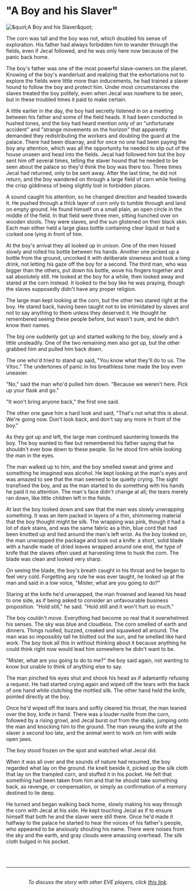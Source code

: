 # "A Boy and his Slaver"

![&amp;quot;A Boy and his Slaver&amp;quot;](images/boyslaver.jpg)

<p>
 

</p>
<p>The corn was tall and the boy was not, which doubled 
his sense of exploration. His father had always forbidden him to wander through 
the fields, even if Jecal followed, and he was only here now because of the 
panic back home.</p>
<p>
</p>
<p>The boy's father was one of the most powerful 
slave-owners on the planet. Knowing of the boy's wanderlust and realizing that 
the exhortations not to explore the fields were little more than inducements, he 
had trained a slaver hound to follow the boy and protect him. Under most 
circumstances the slaves treated the boy politely, even when Jecal was nowhere 
to be seen, but in these troubled times it paid to make certain.</p>
<p>
</p>
<p>A little earlier in the day, the boy had secretly 
listened in on a meeting between his father and some of the field heads. It had 
been conducted in hushed tones, and the boy had heard mention only of an 
"unfortunate accident" and "strange movements on the horizon" that apparently 
demanded they redistributing the workers and doubling the guard at the palace. 
There had been disarray, and for once no one had been paying the boy any 
attention, which was all the opportunity he needed to slip out of the house 
unseen and head into the fields. Jecal had followed him but the boy sent him off 
several times, telling the slaver hound that he needed to be seen about the 
palace so they'd think the boy was there too. Three times Jecal had returned, 
only to be sent away. After the last time, he did not return, and the boy 
wandered on through a large field of corn while feeling the crisp giddiness of 
being slightly lost in forbidden places.</p>
<p>
</p>
<p>A sound caught his attention, so he changed direction 
and headed towards it. He pushed through a thick layer of corn only to tumble 
through and land on empty ground. He found himself on a small plain, an open 
circle in the middle of the field. In that field were three men, sitting hunched 
over on wooden stools. They were slaves, and the sun glistened on their black 
skin. Each man either held a large glass bottle containing clear liquid or had a 
corked one lying in front of him.</p>
<p>
</p>
<p>At the boy's arrival they all looked up in unison. One 
of the men hissed slowly and rolled his bottle between his hands. Another one 
picked up a bottle from the ground, uncorked it with deliberate slowness and 
took a long drink, not letting his gaze off the boy for a second. The third man, 
who was bigger than the others, put down his bottle, wove his fingers together 
and sat absolutely still. He looked at the boy for a while, then looked away and 
stared at the corn instead. It looked to the boy like he was praying, though the 
slaves supposedly didn't have any proper religion.</p>
<p>
</p>
<p>The large man kept looking at the corn, but the other 
two stared right at the boy. He stared back, having been taught not to be 
intimidated by slaves and not to say anything to them unless they deserved it. 
He thought he remembered seeing these people before, but wasn't sure, and he 
didn't know their names.</p>
<p>
</p>
<p>The big one suddenly got up and started walking to the 
boy, slowly and a little unsteadily. One of the two remaining men also got up, 
but the other grabbed him and pulled him back down.</p>
<p>
</p>
<p>The one who'd tried to stand up said, "You know what 
they'll do to us. The Vitoc." The undertones of panic in his breathless tone 
made the boy even uneasier.</p>
<p>
</p>
<p>"No," said the man who'd pulled him down. "Because we 
weren't here. Pick up your flask and go."</p>
<p>
</p>
"It won't bring anyone back," the first one said.

<p>
</p>
<p>The other one gave him a hard look and said, "That's 
not what this is about. We're going now. Don't look back, and don't say any more 
in front of the boy."</p>
<p>
</p>
<p>As they got up and left, the large man continued 
sauntering towards the boy. The boy wanted to flee but remembered his father 
saying that he shouldn't ever bow down to these people. So he stood firm while 
looking the man in the eyes.</p>
<p>
</p>
<p>The man walked up to him, and the boy smelled sweat 
and grime and something he imagined was alcohol. He kept looking at the man's 
eyes and was amazed to see that the man seemed to be quietly crying. The sight 
transfixed the boy, and as the man started to do something with his hands he 
paid it no attention. The man's face didn't change at all; the tears merely ran 
down, like little children left in the fields.</p>
<p>
</p>
<p>At last the boy looked down and saw that the man was 
slowly unwrapping something. It was an item packed in layers of a thin, 
shimmering material that the boy thought might be silk. The wrapping was pink, 
though it had a lot of dark stains, and was the same fabric as a thin, blue cord 
that had been knotted up and tied around the man's left wrist. As the boy looked 
on, the man unwrapped the package and took out a knife: a short, solid blade 
with a handle made of dried leaves wrapped around one end, the type of knife 
that the slaves often used at harvesting time to husk the corn. The blade was 
clean and looked very sharp.</p>
<p>
</p>
<p>On seeing the blade, the boy's breath caught in his 
throat and he began to feel very cold. Forgetting any rule he was ever taught, 
he looked up at the man and said in a low voice, "Mister, what are you going to 
do?"</p>
<p>
</p>
<p>Staring at the knife he'd unwrapped, the man frowned 
and leaned his head to one side, as if being asked to consider an unfavourable 
business proposition. "Hold still," he said. "Hold still and it won't hurt so 
much."</p>
<p>
</p>
<p>The boy couldn't move. Everything had become so real 
that it overwhelmed his senses. The sky was blue and cloudless. The corn smelled 
of earth and dinners. Things rustled, buzzed, creaked and squawked all around. 
The man was so impossibly tall he blotted out the sun, and he smelled like hard 
work. The boy took all this in without thinking about it because anything he 
could think right now would lead him somewhere he didn't want to be.</p>
<p>
</p>
<p>"Mister, what are you going to do to me?" the boy said 
again, not wanting to know but unable to think of anything else to say.</p>
<p>
</p>
<p>The man pinched his eyes shut and shook his head as if 
adamantly refusing a request. He had started crying again and wiped off the 
tears with the back of one hand while clutching the mottled silk. The other hand 
held the knife, pointed directly at the boy.</p>
<p>
</p>
<p>Once he'd wiped off the tears and softly cleared his 
throat, the man leaned over the boy, knife in hand. There was a louder rustle 
from the corn, followed by a rising growl, and Jecal burst out from the stalks, 
jumping onto the man and knocking him to the ground. The man swung the knife at 
the slaver a second too late, and the animal went to work on him with wide open 
jaws.</p>
<p>
</p>
<p>The boy stood frozen on the spot and watched what 
Jecal did.</p>
<p>
</p>
<p>When it was all over and the sounds of nature had 
resumed, the boy regarded what lay on the ground. He knelt beside it, picked up 
the silk cloth that lay on the trampled corn, and stuffed it in his pocket. He 
felt that something had been taken from him and that he should take something 
back, as revenge, or compensation, or simply as confirmation of a memory 
destined to lie deep.</p>
<p>
</p>
<p>He turned and began walking back home, slowly making 
his way through the corn with Jecal at his side. He kept touching Jecal as if to 
ensure himself that both he and the slaver were still there. Once he'd made it 
halfway to the palace he started to hear the voices of his father's people, who 
appeared to be anxiously shouting his name. There were noises from the sky and 
the earth, and gray clouds were amassing overhead. The silk cloth bulged in his 
pocket.</p>









<br><br>
 
 
<hr>
<p align="CENTER"><br>
<i>To discuss the story with other EVE players, click <a href="http://myeve.eve-online.com/ingameboard.asp?a=topic&amp;threadID=764874">this link</a>.</i>
</p>      


                            
                        
